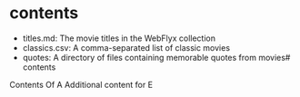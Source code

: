 
# contents

* titles.md: The movie titles in the WebFlyx collection
* classics.csv: A comma-separated list of classic movies
* quotes: A directory of files containing memorable quotes from movies# contents

Contents Of A
Additional content for E
